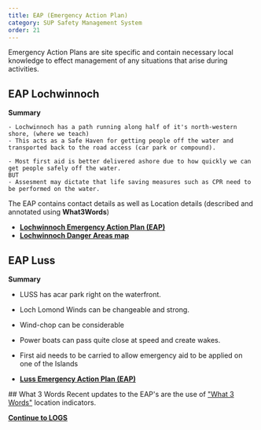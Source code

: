 ```yaml
---
title: EAP (Emergency Action Plan)
category: SUP Safety Management System
order: 21
---
```

Emergency Action Plans are site specific and contain necessary local knowledge to effect management of any situations that arise during activities.

## EAP Lochwinnoch
**Summary**
```
- Lochwinnoch has a path running along half of it's north-western shore, (where we teach)
- This acts as a Safe Haven for getting people off the water and transported back to the road access (car park or compound).

- Most first aid is better delivered ashore due to how quickly we can get people safely off the water.
BUT
- Assesment may dictate that life saving measures such as CPR need to be performed on the water.
```

The EAP contains contact details as well as Location details (described and annotated using **What3Words**)  


- **[Lochwinnoch Emergency Action Plan (EAP)](/clyde/Content/EAP.pdf)**
- **[Lochwinnoch Danger Areas map](/clyde/clyde_danger_areas_2021.pdf)**



## EAP Luss
**Summary**
- LUSS has acar park right on the waterfront.
- Loch Lomond Winds can be changeable and strong. 
- Wind-chop can be considerable
- Power boats can pass quite close at speed and create wakes. 
- First aid needs to be carried to allow emergency aid to be applied on one of the Islands 

- **[Luss Emergency Action Plan (EAP)](/clyde/Content/eapLUSS.pdf)**


## What 3 Words
Recent updates to the EAP's are the use of ["What 3 Words"](https://what3words.com) location indicators.

**[Continue to LOGS](/clyde/Content/22-SUP_LOGS/)**
